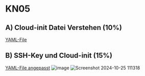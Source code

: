 # KN05

## A) Cloud-init Datei Verstehen (10%)

[YAML-File](cloud-init.yaml)

## B) SSH-Key und Cloud-init (15%)

[YAML-File angepasst](cloud-init.yaml)
![image](https://github.com/user-attachments/assets/a30b8fbc-0bdd-4879-8eaa-292e011daa60)
![Screenshot 2024-10-25 111318](https://github.com/user-attachments/assets/2e79b76e-e134-4986-80a4-24dd36c56762)
